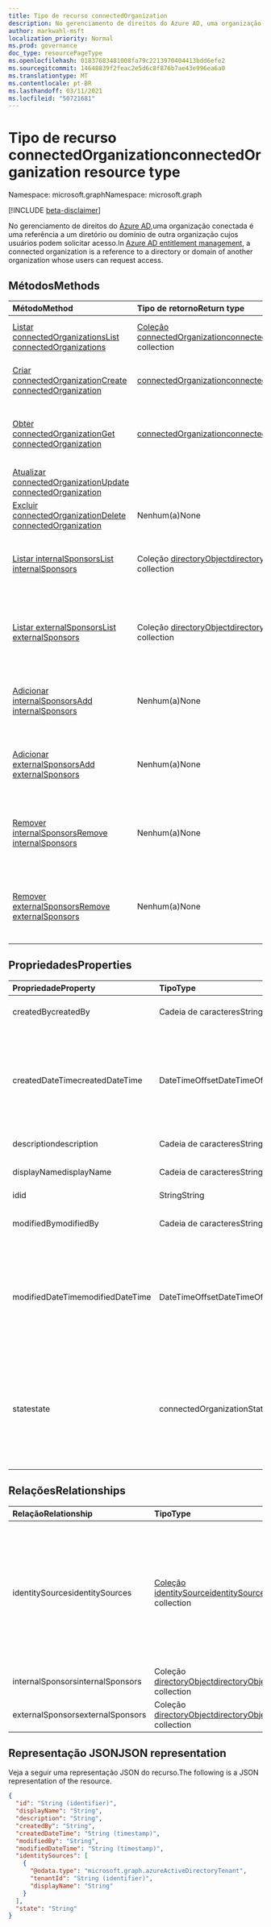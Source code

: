 ```yaml
---
title: Tipo de recurso connectedOrganization
description: No gerenciamento de direitos do Azure AD, uma organização conectada é uma referência a um diretório ou domínio de outra organização cujos usuários podem solicitar acesso.
author: markwahl-msft
localization_priority: Normal
ms.prod: governance
doc_type: resourcePageType
ms.openlocfilehash: 01837683481008fa79c2213970404413bdd6efe2
ms.sourcegitcommit: 14648839f2feac2e5d6c8f876b7ae43e996ea6a0
ms.translationtype: MT
ms.contentlocale: pt-BR
ms.lasthandoff: 03/11/2021
ms.locfileid: "50721681"
---
```

# <a name="connectedorganization-resource-type"></a><span data-ttu-id="4de74-103">Tipo de recurso connectedOrganization</span><span class="sxs-lookup"><span data-stu-id="4de74-103">connectedOrganization resource type</span></span>

<span data-ttu-id="4de74-104">Namespace: microsoft.graph</span><span class="sxs-lookup"><span data-stu-id="4de74-104">Namespace: microsoft.graph</span></span>

[!INCLUDE [beta-disclaimer](../../includes/beta-disclaimer.md)]

<span data-ttu-id="4de74-105">No gerenciamento de direitos do [Azure AD,](entitlementmanagement-root.md)uma organização conectada é uma referência a um diretório ou domínio de outra organização cujos usuários podem solicitar acesso.</span><span class="sxs-lookup"><span data-stu-id="4de74-105">In [Azure AD entitlement management](entitlementmanagement-root.md), a connected organization is a reference to a directory or domain of another organization whose users can request access.</span></span>

## <a name="methods"></a><span data-ttu-id="4de74-106">Métodos</span><span class="sxs-lookup"><span data-stu-id="4de74-106">Methods</span></span>

|<span data-ttu-id="4de74-107">Método</span><span class="sxs-lookup"><span data-stu-id="4de74-107">Method</span></span>|<span data-ttu-id="4de74-108">Tipo de retorno</span><span class="sxs-lookup"><span data-stu-id="4de74-108">Return type</span></span>|<span data-ttu-id="4de74-109">Descrição</span><span class="sxs-lookup"><span data-stu-id="4de74-109">Description</span></span>|
|:---|:---|:---|
|[<span data-ttu-id="4de74-110">Listar connectedOrganizations</span><span class="sxs-lookup"><span data-stu-id="4de74-110">List connectedOrganizations</span></span>](../api/connectedorganization-list.md) | <span data-ttu-id="4de74-111">[Coleção connectedOrganization](connectedorganization.md)</span><span class="sxs-lookup"><span data-stu-id="4de74-111">[connectedOrganization](connectedorganization.md) collection</span></span> | <span data-ttu-id="4de74-112">Recupere uma lista de objetos connectedOrganization.</span><span class="sxs-lookup"><span data-stu-id="4de74-112">Retrieve a list of connectedOrganization objects.</span></span> |
|[<span data-ttu-id="4de74-113">Criar connectedOrganization</span><span class="sxs-lookup"><span data-stu-id="4de74-113">Create connectedOrganization</span></span>](../api/connectedorganization-post.md) | [<span data-ttu-id="4de74-114">connectedOrganization</span><span class="sxs-lookup"><span data-stu-id="4de74-114">connectedOrganization</span></span>](connectedorganization.md) | <span data-ttu-id="4de74-115">Crie um novo objeto connectedOrganization.</span><span class="sxs-lookup"><span data-stu-id="4de74-115">Create a new connectedOrganization object.</span></span> |
|[<span data-ttu-id="4de74-116">Obter connectedOrganization</span><span class="sxs-lookup"><span data-stu-id="4de74-116">Get connectedOrganization</span></span>](../api/connectedorganization-get.md) | [<span data-ttu-id="4de74-117">connectedOrganization</span><span class="sxs-lookup"><span data-stu-id="4de74-117">connectedOrganization</span></span>](connectedorganization.md) | <span data-ttu-id="4de74-118">Leia propriedades e relações de um objeto connectedOrganization.</span><span class="sxs-lookup"><span data-stu-id="4de74-118">Read properties and relationships of a connectedOrganization object.</span></span> |
|[<span data-ttu-id="4de74-119">Atualizar connectedOrganization</span><span class="sxs-lookup"><span data-stu-id="4de74-119">Update connectedOrganization</span></span>](../api/connectedorganization-update.md) | | <span data-ttu-id="4de74-120">Atualize uma connectedOrganization.</span><span class="sxs-lookup"><span data-stu-id="4de74-120">Update a connectedOrganization.</span></span> |
|[<span data-ttu-id="4de74-121">Excluir connectedOrganization</span><span class="sxs-lookup"><span data-stu-id="4de74-121">Delete connectedOrganization</span></span>](../api/connectedorganization-delete.md) |<span data-ttu-id="4de74-122">Nenhum(a)</span><span class="sxs-lookup"><span data-stu-id="4de74-122">None</span></span> | <span data-ttu-id="4de74-123">Excluir uma connectedOrganization.</span><span class="sxs-lookup"><span data-stu-id="4de74-123">Delete a connectedOrganization.</span></span> |
|[<span data-ttu-id="4de74-124">Listar internalSponsors</span><span class="sxs-lookup"><span data-stu-id="4de74-124">List internalSponsors</span></span>](../api/connectedorganization-list-internalsponsors.md) | <span data-ttu-id="4de74-125">Coleção [directoryObject](directoryobject.md)</span><span class="sxs-lookup"><span data-stu-id="4de74-125">[directoryObject](directoryobject.md) collection</span></span> | <span data-ttu-id="4de74-126">Recupere uma lista dos patrocinadores internos de uma connectedOrganization.</span><span class="sxs-lookup"><span data-stu-id="4de74-126">Retrieve a list of a connectedOrganization's internal sponsors.</span></span> |
|[<span data-ttu-id="4de74-127">Listar externalSponsors</span><span class="sxs-lookup"><span data-stu-id="4de74-127">List externalSponsors</span></span>](../api/connectedorganization-list-externalsponsors.md) | <span data-ttu-id="4de74-128">Coleção [directoryObject](directoryobject.md)</span><span class="sxs-lookup"><span data-stu-id="4de74-128">[directoryObject](directoryobject.md) collection</span></span> | <span data-ttu-id="4de74-129">Recupere uma lista de patrocinadores externos de uma connectedOrganization.</span><span class="sxs-lookup"><span data-stu-id="4de74-129">Retrieve a list of a connectedOrganization's external sponsors.</span></span> |
|[<span data-ttu-id="4de74-130">Adicionar internalSponsors</span><span class="sxs-lookup"><span data-stu-id="4de74-130">Add internalSponsors</span></span>](../api/connectedorganization-post-internalsponsors.md) | <span data-ttu-id="4de74-131">Nenhum(a)</span><span class="sxs-lookup"><span data-stu-id="4de74-131">None</span></span> | <span data-ttu-id="4de74-132">Adicione um usuário ou grupo aos patrocinadores internos de um connectedOrganization.</span><span class="sxs-lookup"><span data-stu-id="4de74-132">Add a user or group to a connectedOrganization's internal sponsors.</span></span> |
|[<span data-ttu-id="4de74-133">Adicionar externalSponsors</span><span class="sxs-lookup"><span data-stu-id="4de74-133">Add externalSponsors</span></span>](../api/connectedorganization-post-externalsponsors.md) | <span data-ttu-id="4de74-134">Nenhum(a)</span><span class="sxs-lookup"><span data-stu-id="4de74-134">None</span></span> | <span data-ttu-id="4de74-135">Adicione um usuário ou grupo aos patrocinadores externos de um connectedOrganization.</span><span class="sxs-lookup"><span data-stu-id="4de74-135">Add a user or group to a connectedOrganization's external sponsors.</span></span> |
|[<span data-ttu-id="4de74-136">Remover internalSponsors</span><span class="sxs-lookup"><span data-stu-id="4de74-136">Remove internalSponsors</span></span>](../api/connectedorganization-delete-internalsponsors.md) | <span data-ttu-id="4de74-137">Nenhum(a)</span><span class="sxs-lookup"><span data-stu-id="4de74-137">None</span></span> | <span data-ttu-id="4de74-138">Remova um usuário ou grupo dos patrocinadores internos de uma connectedOrganization.</span><span class="sxs-lookup"><span data-stu-id="4de74-138">Remove a user or group from a connectedOrganization's internal sponsors.</span></span> |
|[<span data-ttu-id="4de74-139">Remover externalSponsors</span><span class="sxs-lookup"><span data-stu-id="4de74-139">Remove externalSponsors</span></span>](../api/connectedorganization-delete-externalsponsors.md) | <span data-ttu-id="4de74-140">Nenhum(a)</span><span class="sxs-lookup"><span data-stu-id="4de74-140">None</span></span> | <span data-ttu-id="4de74-141">Remova um usuário ou grupo dos patrocinadores externos de uma connectedOrganization.</span><span class="sxs-lookup"><span data-stu-id="4de74-141">Remove a user or group from a connectedOrganization's external sponsors.</span></span> |

## <a name="properties"></a><span data-ttu-id="4de74-142">Propriedades</span><span class="sxs-lookup"><span data-stu-id="4de74-142">Properties</span></span>

|<span data-ttu-id="4de74-143">Propriedade</span><span class="sxs-lookup"><span data-stu-id="4de74-143">Property</span></span>|<span data-ttu-id="4de74-144">Tipo</span><span class="sxs-lookup"><span data-stu-id="4de74-144">Type</span></span>|<span data-ttu-id="4de74-145">Descrição</span><span class="sxs-lookup"><span data-stu-id="4de74-145">Description</span></span>|
|:---|:---|:---|
|<span data-ttu-id="4de74-146">createdBy</span><span class="sxs-lookup"><span data-stu-id="4de74-146">createdBy</span></span>|<span data-ttu-id="4de74-147">Cadeia de caracteres</span><span class="sxs-lookup"><span data-stu-id="4de74-147">String</span></span>|<span data-ttu-id="4de74-148">UPN do usuário que criou esse recurso.</span><span class="sxs-lookup"><span data-stu-id="4de74-148">UPN of the user who created this resource.</span></span> <span data-ttu-id="4de74-149">Somente leitura.</span><span class="sxs-lookup"><span data-stu-id="4de74-149">Read-only.</span></span>|
|<span data-ttu-id="4de74-150">createdDateTime</span><span class="sxs-lookup"><span data-stu-id="4de74-150">createdDateTime</span></span>|<span data-ttu-id="4de74-151">DateTimeOffset</span><span class="sxs-lookup"><span data-stu-id="4de74-151">DateTimeOffset</span></span>|<span data-ttu-id="4de74-152">O tipo Timestamp representa informações de data e hora usando o formato ISO 8601 e está sempre no horário UTC.</span><span class="sxs-lookup"><span data-stu-id="4de74-152">The Timestamp type represents date and time information using ISO 8601 format and is always in UTC time.</span></span> <span data-ttu-id="4de74-153">Por exemplo, meia-noite UTC em 1 de janeiro de 2014 é `2014-01-01T00:00:00Z`.</span><span class="sxs-lookup"><span data-stu-id="4de74-153">For example, midnight UTC on Jan 1, 2014 is `2014-01-01T00:00:00Z`.</span></span> <span data-ttu-id="4de74-154">Somente leitura.</span><span class="sxs-lookup"><span data-stu-id="4de74-154">Read-only.</span></span>|
|<span data-ttu-id="4de74-155">description</span><span class="sxs-lookup"><span data-stu-id="4de74-155">description</span></span>|<span data-ttu-id="4de74-156">Cadeia de caracteres</span><span class="sxs-lookup"><span data-stu-id="4de74-156">String</span></span>|<span data-ttu-id="4de74-157">A descrição da organização conectada.</span><span class="sxs-lookup"><span data-stu-id="4de74-157">The description of the connected organization.</span></span>|
|<span data-ttu-id="4de74-158">displayName</span><span class="sxs-lookup"><span data-stu-id="4de74-158">displayName</span></span>|<span data-ttu-id="4de74-159">Cadeia de caracteres</span><span class="sxs-lookup"><span data-stu-id="4de74-159">String</span></span>|<span data-ttu-id="4de74-160">O nome de exibição da organização conectada.</span><span class="sxs-lookup"><span data-stu-id="4de74-160">The display name of the connected organization.</span></span>|
|<span data-ttu-id="4de74-161">id</span><span class="sxs-lookup"><span data-stu-id="4de74-161">id</span></span>|<span data-ttu-id="4de74-162">String</span><span class="sxs-lookup"><span data-stu-id="4de74-162">String</span></span>| <span data-ttu-id="4de74-163">Somente leitura.</span><span class="sxs-lookup"><span data-stu-id="4de74-163">Read-only.</span></span>|
|<span data-ttu-id="4de74-164">modifiedBy</span><span class="sxs-lookup"><span data-stu-id="4de74-164">modifiedBy</span></span>|<span data-ttu-id="4de74-165">Cadeia de caracteres</span><span class="sxs-lookup"><span data-stu-id="4de74-165">String</span></span>|<span data-ttu-id="4de74-166">UPN do usuário que modificou esse recurso pela última vez.</span><span class="sxs-lookup"><span data-stu-id="4de74-166">UPN of the user who last modified this resource.</span></span> <span data-ttu-id="4de74-167">Somente leitura.</span><span class="sxs-lookup"><span data-stu-id="4de74-167">Read-only.</span></span>|
|<span data-ttu-id="4de74-168">modifiedDateTime</span><span class="sxs-lookup"><span data-stu-id="4de74-168">modifiedDateTime</span></span>|<span data-ttu-id="4de74-169">DateTimeOffset</span><span class="sxs-lookup"><span data-stu-id="4de74-169">DateTimeOffset</span></span>|<span data-ttu-id="4de74-170">O tipo Timestamp representa informações de data e hora usando o formato ISO 8601 e está sempre no horário UTC.</span><span class="sxs-lookup"><span data-stu-id="4de74-170">The Timestamp type represents date and time information using ISO 8601 format and is always in UTC time.</span></span> <span data-ttu-id="4de74-171">Por exemplo, meia-noite UTC em 1 de janeiro de 2014 é `2014-01-01T00:00:00Z`.</span><span class="sxs-lookup"><span data-stu-id="4de74-171">For example, midnight UTC on Jan 1, 2014 is `2014-01-01T00:00:00Z`.</span></span> <span data-ttu-id="4de74-172">Somente leitura.</span><span class="sxs-lookup"><span data-stu-id="4de74-172">Read-only.</span></span>|
|<span data-ttu-id="4de74-173">state</span><span class="sxs-lookup"><span data-stu-id="4de74-173">state</span></span>|<span data-ttu-id="4de74-174">connectedOrganizationState</span><span class="sxs-lookup"><span data-stu-id="4de74-174">connectedOrganizationState</span></span>|<span data-ttu-id="4de74-175">O estado de uma organização conectada define se as políticas de atribuição com o tipo de escopo do solicitante `AllConfiguredConnectedOrganizationSubjects` são aplicáveis ou não.</span><span class="sxs-lookup"><span data-stu-id="4de74-175">The state of a connected organization defines whether assignment policies with requestor scope type `AllConfiguredConnectedOrganizationSubjects` are applicable or not.</span></span> <span data-ttu-id="4de74-176">Os valores possíveis são: `configured`, `proposed`.</span><span class="sxs-lookup"><span data-stu-id="4de74-176">Possible values are: `configured`, `proposed`.</span></span>|

## <a name="relationships"></a><span data-ttu-id="4de74-177">Relações</span><span class="sxs-lookup"><span data-stu-id="4de74-177">Relationships</span></span>

|<span data-ttu-id="4de74-178">Relação</span><span class="sxs-lookup"><span data-stu-id="4de74-178">Relationship</span></span>|<span data-ttu-id="4de74-179">Tipo</span><span class="sxs-lookup"><span data-stu-id="4de74-179">Type</span></span>|<span data-ttu-id="4de74-180">Descrição</span><span class="sxs-lookup"><span data-stu-id="4de74-180">Description</span></span>|
|:---|:---|:---|
|<span data-ttu-id="4de74-181">identitySources</span><span class="sxs-lookup"><span data-stu-id="4de74-181">identitySources</span></span>|<span data-ttu-id="4de74-182">[Coleção identitySource](identitySource.md)</span><span class="sxs-lookup"><span data-stu-id="4de74-182">[identitySource](identitySource.md) collection</span></span>| <span data-ttu-id="4de74-183">As fontes de identidade nesta organização conectada, uma de [azureActiveDirectoryTenant](azureactivedirectorytenant.md), [domainIdentitySource](domainidentitysource.md) ou [externalDomainFederation](externaldomainfederation.md).</span><span class="sxs-lookup"><span data-stu-id="4de74-183">The identity sources in this connected organization, one of [azureActiveDirectoryTenant](azureactivedirectorytenant.md), [domainIdentitySource](domainidentitysource.md) or [externalDomainFederation](externaldomainfederation.md).</span></span> <span data-ttu-id="4de74-184">Somente leitura.</span><span class="sxs-lookup"><span data-stu-id="4de74-184">Read-only.</span></span> <span data-ttu-id="4de74-185">Anulável.</span><span class="sxs-lookup"><span data-stu-id="4de74-185">Nullable.</span></span>|
|<span data-ttu-id="4de74-186">internalSponsors</span><span class="sxs-lookup"><span data-stu-id="4de74-186">internalSponsors</span></span>| <span data-ttu-id="4de74-187">Coleção [directoryObject](directoryobject.md)</span><span class="sxs-lookup"><span data-stu-id="4de74-187">[directoryObject](directoryobject.md) collection</span></span>| <span data-ttu-id="4de74-188">Anulável.</span><span class="sxs-lookup"><span data-stu-id="4de74-188">Nullable.</span></span>|
|<span data-ttu-id="4de74-189">externalSponsors</span><span class="sxs-lookup"><span data-stu-id="4de74-189">externalSponsors</span></span>| <span data-ttu-id="4de74-190">Coleção [directoryObject](directoryobject.md)</span><span class="sxs-lookup"><span data-stu-id="4de74-190">[directoryObject](directoryobject.md) collection</span></span>| <span data-ttu-id="4de74-191">Anulável.</span><span class="sxs-lookup"><span data-stu-id="4de74-191">Nullable.</span></span>|

## <a name="json-representation"></a><span data-ttu-id="4de74-192">Representação JSON</span><span class="sxs-lookup"><span data-stu-id="4de74-192">JSON representation</span></span>

<span data-ttu-id="4de74-193">Veja a seguir uma representação JSON do recurso.</span><span class="sxs-lookup"><span data-stu-id="4de74-193">The following is a JSON representation of the resource.</span></span>

<!-- {
  "blockType": "resource",
  "keyProperty": "id",
  "@odata.type": "microsoft.graph.connectedOrganization",
  "baseType": "microsoft.graph.entity",
  "openType": false
}
-->

```json
{
  "id": "String (identifier)",
  "displayName": "String",
  "description": "String",
  "createdBy": "String",
  "createdDateTime": "String (timestamp)",
  "modifiedBy": "String",
  "modifiedDateTime": "String (timestamp)",
  "identitySources": [
    {
      "@odata.type": "microsoft.graph.azureActiveDirectoryTenant",
      "tenantId": "String (identifier)",
      "displayName": "String"
    }
  ],
  "state": "String"
}
```

<!-- uuid: 16cd6b66-4b1a-43a1-adaf-3a886856ed98
2019-02-04 14:57:30 UTC -->
<!-- {
  "type": "#page.annotation",
  "description": "connectedOrganization resource",
  "keywords": "",
  "section": "documentation",
  "tocPath": ""
}-->


